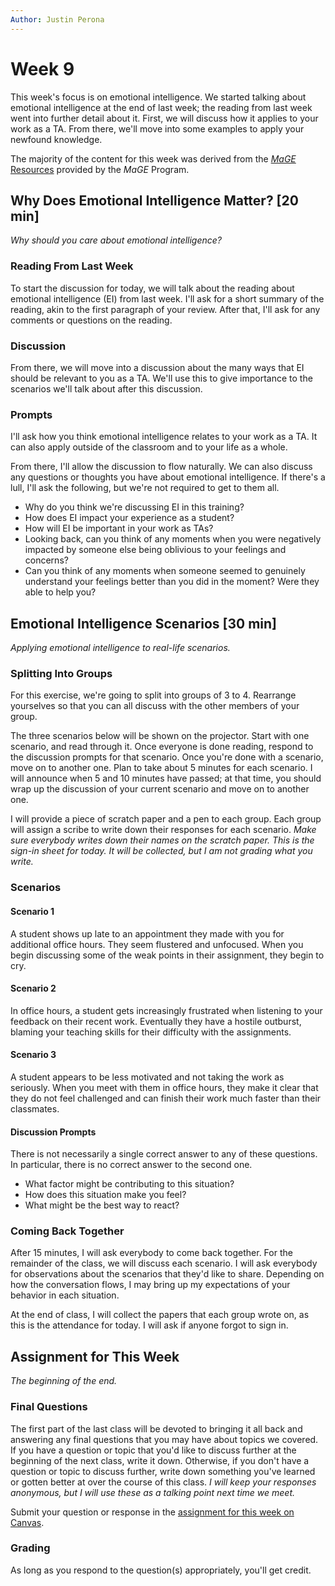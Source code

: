 ```yaml
---
Author: Justin Perona
---
```


# Week 9

This week's focus is on emotional intelligence.
We started talking about emotional intelligence at the end of last week; the reading from last week went into further detail about it.
First, we will discuss how it applies to your work as a TA.
From there, we'll move into some examples to apply your newfound knowledge.

The majority of the content for this week was derived from the [*MaGE* Resources](https://sites.google.com/mtholyoke.edu/mage-training-curriculum/home) provided by the *MaGE* Program.

## Why Does Emotional Intelligence Matter? [20 min]

*Why should you care about emotional intelligence?*

### Reading From Last Week

To start the discussion for today, we will talk about the reading about emotional intelligence (EI) from last week.
I'll ask for a short summary of the reading, akin to the first paragraph of your review.
After that, I'll ask for any comments or questions on the reading.

### Discussion

From there, we will move into a discussion about the many ways that EI should be relevant to you as a TA.
We'll use this to give importance to the scenarios we'll talk about after this discussion.

### Prompts

I'll ask how you think emotional intelligence relates to your work as a TA.
It can also apply outside of the classroom and to your life as a whole.

From there, I'll allow the discussion to flow naturally.
We can also discuss any questions or thoughts you have about emotional intelligence.
If there's a lull, I'll ask the following, but we're not required to get to them all.

* Why do you think we're discussing EI in this training?
* How does EI impact your experience as a student?
* How will EI be important in your work as TAs?
* Looking back, can you think of any moments when you were negatively impacted by someone else being oblivious to your feelings and concerns?
* Can you think of any moments when someone seemed to genuinely understand your feelings better than you did in the moment? Were they able to help you?

## Emotional Intelligence Scenarios [30 min]

*Applying emotional intelligence to real-life scenarios.*

### Splitting Into Groups

For this exercise, we're going to split into groups of 3 to 4.
Rearrange yourselves so that you can all discuss with the other members of your group.

The three scenarios below will be shown on the projector.
Start with one scenario, and read through it.
Once everyone is done reading, respond to the discussion prompts for that scenario.
Once you're done with a scenario, move on to another one.
Plan to take about 5 minutes for each scenario.
I will announce when 5 and 10 minutes have passed; at that time, you should wrap up the discussion of your current scenario and move on to another one.

I will provide a piece of scratch paper and a pen to each group.
Each group will assign a scribe to write down their responses for each scenario.
*Make sure everybody writes down their names on the scratch paper.
This is the sign-in sheet for today.
It will be collected, but I am not grading what you write.*

### Scenarios

#### Scenario 1

A student shows up late to an appointment they made with you for additional office hours.
They seem flustered and unfocused.
When you begin discussing some of the weak points in their assignment, they begin to cry.

#### Scenario 2

In office hours, a student gets increasingly frustrated when listening to your feedback on their recent work.
Eventually they have a hostile outburst, blaming your teaching skills for their difficulty with the assignments.

#### Scenario 3

A student appears to be less motivated and not taking the work as seriously.
When you meet with them in office hours, they make it clear that they do not feel challenged and can finish their work much faster than their classmates.

#### Discussion Prompts

There is not necessarily a single correct answer to any of these questions.
In particular, there is no correct answer to the second one.

* What factor might be contributing to this situation?
* How does this situation make you feel?
* What might be the best way to react?

### Coming Back Together

After 15 minutes, I will ask everybody to come back together.
For the remainder of the class, we will discuss each scenario.
I will ask everybody for observations about the scenarios that they'd like to share.
Depending on how the conversation flows, I may bring up my expectations of your behavior in each situation.

At the end of class, I will collect the papers that each group wrote on, as this is the attendance for today.
I will ask if anyone forgot to sign in.

## Assignment for This Week

*The beginning of the end.*

### Final Questions

The first part of the last class will be devoted to bringing it all back and answering any final questions that you may have about topics we covered.
If you have a question or topic that you'd like to discuss further at the beginning of the next class, write it down.
Otherwise, if you don't have a question or topic to discuss further, write down something you've learned or gotten better at over the course of this class.
*I will keep your responses anonymous, but I will use these as a talking point next time we meet.*

Submit your question or response in the [assignment for this week on Canvas](https://canvas.ucdavis.edu/courses/369850/assignments/372353).

### Grading

As long as you respond to the question(s) appropriately, you'll get credit.
